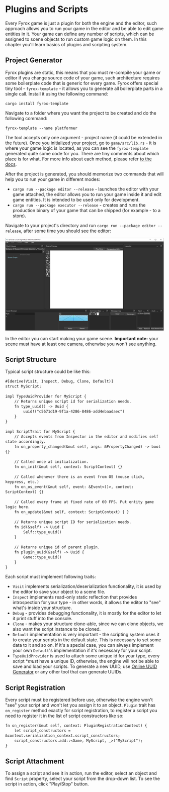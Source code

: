 # Plugins and Scripts

Every Fyrox game is just a plugin for both the engine and the editor, such approach allows you to run your game in the 
editor and be able to edit game entities in it. Your game can define any number of scripts, which can be assigned 
to scene objects to run custom game logic on them. In this chapter you'll learn basics of plugins and scripting system. 

## Project Generator

Fyrox plugins are static, this means that you must re-compile your game or editor if you change source code of your game,
such architecture requires some boilerplate code that is generic for every game. Fyrox offers special tiny tool - 
`fyrox-template` - it allows you to generate all boilerplate parts in a single call. Install it using the following 
command:

```shell
cargo install fyrox-template
```

Navigate to a folder where you want the project to be created and do the following command:

```shell
fyrox-template --name platformer
```

The tool accepts only one argument - project name (it could be extended in the future). Once you initialized your 
project, go to `game/src/lib.rs` - it is where your game logic is located, as you can see the `fyrox-template` generated
quite some code for you. There are tiny comments about which place is for what. For more info about each method,
please refer [to the docs](https://docs.rs/fyrox/0.26.0/fyrox/plugin/trait.Plugin.html).

After the project is generated, you should memorize two commands that will help you to run your game in different modes:

- `cargo run --package editor --release` - launches the editor with your game attached, the editor allows you to run your game
  inside it and edit game entities. It is intended to be used only for development.
- `cargo run --package executor --release` - creates and runs the production binary of your game that can be shipped (for
  example - to a store).

Navigate to your project's directory and run `cargo run --package editor --release`, after some time you should see the 
editor:

![editor](editor.png)

In the editor you can start making your game scene. **Important note:** your scene must have at least one camera,
otherwise you won't see anything.

## Script Structure

Typical script structure could be like this:

```rust,no_run
#[derive(Visit, Inspect, Debug, Clone, Default)]
struct MyScript;

impl TypeUuidProvider for MyScript {
    // Returns unique script id for serialization needs.
    fn type_uuid() -> Uuid {
        uuid!("c5671d19-9f1a-4286-8486-add4ebaadaec")
    }
}

impl ScriptTrait for MyScript {
    // Accepts events from Inspector in the editor and modifies self state accordingly.
    fn on_property_changed(&mut self, args: &PropertyChanged) -> bool {}

    // Called once at initialization.
    fn on_init(&mut self, context: ScriptContext) {}

    // Called whenever there is an event from OS (mouse click, keypress, etc.)
    fn on_os_event(&mut self, event: &Event<()>, context: ScriptContext) {}

    // Called every frame at fixed rate of 60 FPS. Put entity game logic here.
    fn on_update(&mut self, context: ScriptContext) { }

    // Returns unique script ID for serialization needs.
    fn id(&self) -> Uuid {
        Self::type_uuid()
    }

    // Returns unique id of parent plugin.
    fn plugin_uuid(&self) -> Uuid {
        Game::type_uuid()
    }
}
```

Each script must implement following traits:

- `Visit` implements serialization/deserialization functionality, it is used by the editor to save your object to a scene file.
- `Inspect` implements read-only static reflection that provides introspection for your type - in other words, it allows the editor
  to "see" what's inside your structure.
- `Debug` - provides debugging functionality, it is mostly for the editor to let it print stuff into the console.
- `Clone` - makes your structure clone-able, since we can clone objects, we also want the script instance to be
  cloned.
- `Default` implementation is very important - the scripting system uses it to create your scripts in the default state.
  This is necessary to set some data to it and so on. If it's a special case, you can always implement your own `Default`'s
  implementation if it's necessary for your script.
- `TypeUuidProvider` is used to attach some unique id for your type, every script **must* have a unique ID, otherwise, the engine will
  not be able to save and load your scripts. To generate a new UUID, use [Online UUID Generator](https://www.uuidgenerator.net/) or
  any other tool that can generate UUIDs.

## Script Registration

Every script must be registered before use, otherwise the engine won't "see" your script and won't let you assign it
to an object. `Plugin` trait has `on_register` method exactly for script registration, to register a script you need 
to register it in the list of script constructors like so: 

```rust,no_run
fn on_register(&mut self, context: PluginRegistrationContext) {
    let script_constructors = &context.serialization_context.script_constructors;
    script_constructors.add::<Game, MyScript, _>("MyScript");
}
```

## Script Attachment

To assign a script and see it in action, run the editor, select an object and find `Script` property, select your script
from the drop-down list. To see the script in action, click "Play/Stop" button.